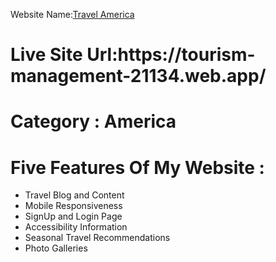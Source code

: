  

 Website Name:<a href="">Travel America</a>
 <h1>Live Site Url:https://tourism-management-21134.web.app/ </h1> 
 <h1>Category : America </h1>
 <h1>Five Features Of My Website :</h1>
 <ul>
 <li>Travel Blog and Content </li>
  <li>Mobile Responsiveness </li>
  <li>SignUp and Login Page </li>
  <li>Accessibility Information</li>
  <li>Seasonal Travel Recommendations</li>
   <li>Photo Galleries</li>
 </ul>
